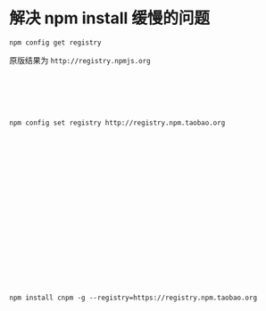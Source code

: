 
# 解决 npm install 缓慢的问题


```
npm config get registry
```
原版结果为 `http://registry.npmjs.org`





<br><br><br><br>

```
npm config set registry http://registry.npm.taobao.org
```














<br><br><br><br><br><br><br><br><br><br><br><br><br><br><br><br>

`npm install cnpm -g --registry=https://registry.npm.taobao.org`